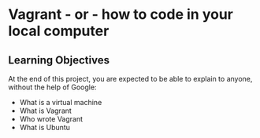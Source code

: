 # Vagrant - or - how to code in your local computer

## Learning Objectives

At the end of this project, you are expected to be able to explain to anyone, without the help of Google:

- What is a virtual machine
- What is Vagrant
- Who wrote Vagrant
- What is Ubuntu
